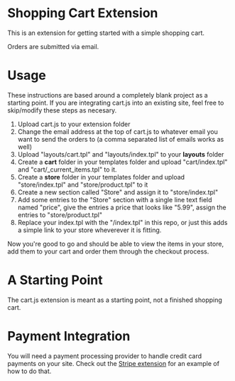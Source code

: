 Shopping Cart Extension
=======================

This is an extension for getting started with a simple shopping cart.

Orders are submitted via email.

Usage
=====

These instructions are based around a completely blank project as a starting point. If you are integrating cart.js into an existing site, feel free to skip/modify these steps as necesary.

1. Upload cart.js to your extension folder
2. Change the email address at the top of cart.js to whatever email you
   want to send the orders to (a comma separated list of emails works as well)
3. Upload "layouts/cart.tpl" and "layouts/index.tpl" to your **layouts** folder
4. Create a **cart** folder in your templates folder and upload "cart/index.tpl" and "cart/_current_items.tpl" to it.
5. Create a **store** folder in your templates folder and upload "store/index.tpl" and "store/product.tpl" to it
6. Create a new section called "Store" and assign it to "store/index.tpl"
7. Add some entries to the "Store" section with a single line text field named "price", give the entries a price that looks like "5.99", assign the entries to "store/product.tpl"
8. Replace your index.tpl with the "/index.tpl" in this repo, or just this adds a simple link to your store wheverever it is fitting.

Now you're good to go and should be able to view the items in your store, add them to your cart and order them through the checkout process.

A Starting Point
================

The cart.js extension is meant as a starting point, not a finished
shopping cart.

Payment Integration
===================

You will need a payment processing provider to handle credit card payments on your site. Check out the [Stripe extension](https://github.com/webpop/extensions/tree/master/cart/stripe) for an example of how to do that.




